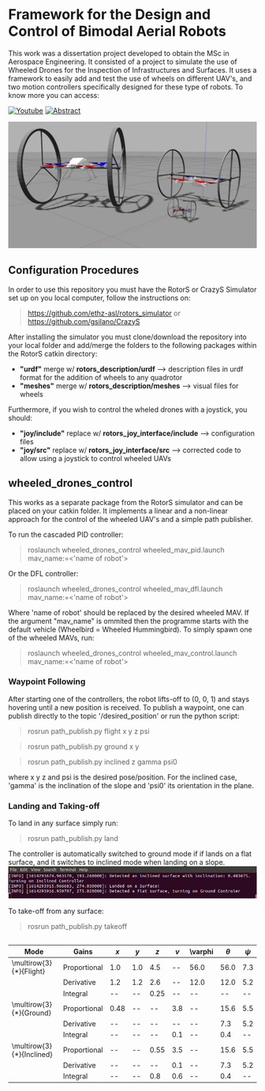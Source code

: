 # Framework for the Design and Control of Bimodal Aerial Robots

This work was a dissertation project developed to obtain the MSc in Aerospace Engineering. It consisted of a project to simulate the use of Wheeled Drones for the Inspection of Infrastructures and Surfaces. It uses a framework to easily add and test the use of wheels on different UAV's, and two motion controllers specifically designed for these type of robots. To know more you can access:
<p>
  <a href="https://youtube.com/playlist?list=PLgG5y8BKRgZPmJshbTEFnqItOTOg3Py_f" target="_blank"><img alt="Youtube" src="https://img.shields.io/badge/YouTube-FF0000?style=for-the-badge&logo=youtube&logoColor=white" /></a>
  <a href="https://drive.google.com/file/d/1OVuv63CjqF6x6oheJa9JgF4hPEkpL2wt/view?usp=sharing" target="_blank"><img alt="Abstract" src="https://img.shields.io/badge/-Extended_Abstract-lightgrey?&style=for-the-badge" /></a>
</p>

![Image of Drones](bimodal_robots.jpg?raw=true "Title")

## Configuration Procedures

In order to use this repository you must have the RotorS or CrazyS Simulator set up on you local computer, follow the instructions on: 

> https://github.com/ethz-asl/rotors_simulator
or
> https://github.com/gsilano/CrazyS

After installing the simulator you must clone/download the repository into your local folder and add/merge the folders to the following packages within the RotorS catkin directory:

+ **"urdf"** merge w/ **rotors_description/urdf** --> description files in urdf format for the addition of wheels to any quadrotor
+ **"meshes"** merge w/ **rotors_description/meshes** --> visual files for wheels

Furthermore, if you wish to control the wheled drones with a joystick, you should:

+ **"joy/include"** replace w/ **rotors_joy_interface/include** --> configuration files
+ **"joy/src"** replace w/ **rotors_joy_interface/src** --> corrected code to allow using a joystick to control wheeled UAVs

## wheeled_drones_control

This works as a separate package from the RotorS simulator and can be placed on your catkin folder. It implements a linear and a non-linear approach for the control of the wheeled UAV's and a simple path publisher.

To run the cascaded PID controller:

> roslaunch wheeled_drones_control wheeled_mav_pid.launch mav_name:=<'name of robot'>

Or the DFL controller:

> roslaunch wheeled_drones_control wheeled_mav_dfl.launch mav_name:=<'name of robot'>

Where 'name of robot' should be replaced by the desired wheeled MAV. If the argument "mav_name" is ommited then the programme starts with the default vehicle (Wheelbird = Wheeled Hummingbird). To simply spawn one of the wheeled MAVs, run:

> roslaunch wheeled_drones_control wheeled_mav_control.launch mav_name:=<'name of robot'>


### Waypoint Following

After starting one of the controllers, the robot lifts-off to (0, 0, 1) and stays hovering until a new position is received. To publish a waypoint, one can publish directly to the topic '/desired_position' or run the python script:

> rosrun path_publish.py flight x y z psi
  
> rosrun path_publish.py ground x y
  
> rosrun path_publish.py inclined z gamma psi0

where x y z and psi is the desired pose/position. For the inclined case, 'gamma' is the inclination of the slope and 'psi0' its orientation in the plane.


### Landing and Taking-off

To land in any surface simply run:

> rosrun path_publish.py land

The controller is automatically switched to ground mode if if lands on a flat surface, and it switches to inclined mode when landing on a slope.
![Image of Landing](landing.png?raw=true "Title")

To take-off from any surface:

> rosrun path_publish.py takeoff

##

| Mode                      | Gains        | $x$  | $y$ | $z$  | $v$ | \varphi | $\theta$ | $\psi$ |
|---------------------------|--------------|------|-----|------|-----|---------|----------|--------|
| \multirow{3}{*}{Flight}   | Proportional | 1.0  | 1.0 | 4.5  | --  | 56.0    | 56.0     | 7.3    |
|                           | Derivative   | 1.2  | 1.2 | 2.6  | --  | 12.0    | 12.0     | 5.2    |
|                           | Integral     | --   | --  | 0.25 | --  | --      | --       | --     |
| \multirow{3}{*}{Ground}   | Proportional | 0.48 | --  | --   | 3.8 | --      | 15.6     | 5.5    |
|                           | Derivative   | --   | --  | --   | --  | --      | 7.3      | 5.2    |
|                           | Integral     | --   | --  | --   | 0.1 | --      | 0.4      | --     |
| \multirow{3}{*}{Inclined} | Proportional | --   | --  | 0.55 | 3.5 | --      | 15.6     | 5.5    |
|                           | Derivative   | --   | --  | --   | 0.1 | --      | 7.3      | 5.2    |
|                           | Integral     | --   | --  | 0.8  | 0.6 | --      | 0.4      | --     |
